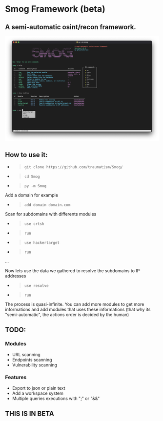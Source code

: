 # Smog Framework (beta)

## A semi-automatic osint/recon framework.

![](preview.png)

## How to use it:

* > `git clone https://github.com/traumatism/Smog/`

* > `cd Smog`

* > `py -m Smog`

Add a domain for example

* > `add domain domain.com`

Scan for subdomains with differents modules

* > `use crtsh`

* > `run`

* > `use hackertarget`

* > `run`

...

Now lets use the data we gathered to resolve the subdomains to IP addresses

* > `use resolve` 
* > `run`

The process is quasi-infinite. You can add more modules to get more informations and add modules that uses these informations (that why its "semi-automatic", the actions order is decided by the human)

## TODO:

### Modules

* URL scanning
* Endpoints scanning
* Vulnerability scanning

### Features

* Export to json or plain text
* Add a workspace system
* Multiple queries executions with ";" or "&&"

## THIS IS IN BETA
